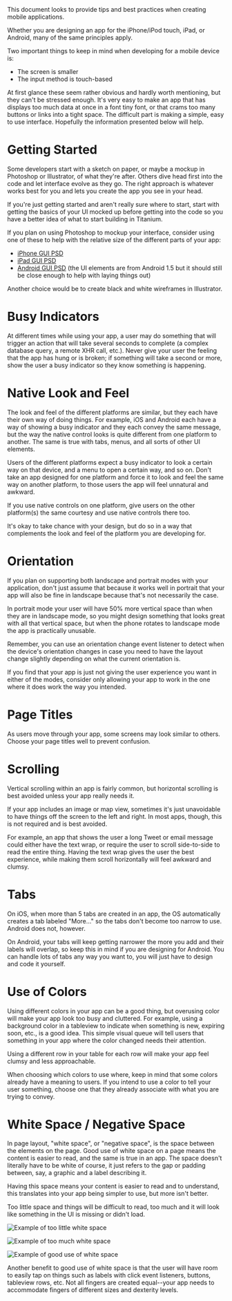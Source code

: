 <summary>
	This document looks to provide tips and best practices when creating mobile applications.
</summary>

Whether you are designing an app for the iPhone/iPod touch, iPad, or Android, many of the same principles apply.

Two important things to keep in mind when developing for a mobile device is:

* The screen is smaller
* The input method is touch-based

At first glance these seem rather obvious and hardly worth mentioning, but they can't be stressed enough.  It's very easy to make an app that has displays too much data at once in a font tiny font, or that crams too many buttons or links into a tight space.  The difficult part is making a simple, easy to use interface.  Hopefully the information presented below will help.

# Getting Started
Some developers start with a sketch on paper, or maybe a mockup in Photoshop or Illustrator, of what they're after.  Others dive head first into the code and let interface evolve as they go.  The right approach is whatever works best for you and lets you create the app you see in your head.

If you're just getting started and aren't really sure where to start, start with getting the basics of your UI mocked up before getting into the code so you have a better idea of what to start building in Titanium.

If you plan on using Photoshop to mockup your interface, consider using one of these to help with the relative size of the different parts of your app:

* [iPhone GUI PSD](http://www.teehanlax.com/blog/2010/06/14/iphone-gui-psd-v4/)
* [iPad GUI PSD](http://www.teehanlax.com/blog/2010/02/01/ipad-gui-psd/)
* [Android GUI PSD](http://www.matcheck.cz/androidguipsd/) (the UI elements are from Android 1.5 but it should still be close enough to help with laying things out)

Another choice would be to create black and white wireframes in Illustrator.

# Busy Indicators
At different times while using your app, a user may do something that will trigger an action that will take several seconds to complete (a complex database query, a remote XHR call, etc.).  Never give your user the feeling that the app has hung or is broken; if something will take a second or more, show the user a busy indicator so they know something is happening.

# Native Look and Feel
The look and feel of the different platforms are similar, but they each have their own way of doing things.  For example, iOS and Android each have a way of showing a busy indicator and they each convey the same message, but the way the native control looks is quite different from one platform to another.  The same is true with tabs, menus, and all sorts of other UI elements.

Users of the different platforms expect a busy indicator to look a certain way on that device, and a menu to open a certain way, and so on.  Don't take an app designed for one platform and force it to look and feel the same way on another platform, to those users the app will feel unnatural and awkward.  

If you use native controls on one platform, give users on the other platform(s) the same courtesy and use native controls there too.

It's okay to take chance with your design, but do so in a way that complements the look and feel of the platform you are developing for.

# Orientation
If you plan on supporting both landscape and portrait modes with your application, don't just assume that because it works well in portrait that your app will also be fine in landscape because that's not necessarily the case.

In portrait mode your user will have 50% more vertical space than when they are in landscape mode, so you might design something that looks great with all that vertical space, but when the phone rotates to landscape mode the app is practically unusable.

Remember, you can use an orientation change event listener to detect when the device's orientation changes in case you need to have the layout change slightly depending on what the current orientation is.

If you find that your app is just not giving the user experience you want in either of the modes, consider only allowing your app to work in the one where it does work the way you intended.

# Page Titles
As users move through your app, some screens may look similar to others.  Choose your page titles well to prevent confusion.

# Scrolling
Vertical scrolling within an app is fairly common, but horizontal scrolling is best avoided unless your app really needs it.

If your app includes an image or map view, sometimes it's just unavoidable to have things off the screen to the left and right.  In most apps, though, this is not required and is best avoided.

For example, an app that shows the user a long Tweet or email message could either have the text wrap, or require the user to scroll side-to-side to read the entire thing.  Having the text wrap gives the user the best experience, while making them scroll horizontally will feel awkward and clumsy.

# Tabs
On iOS, when more than 5 tabs are created in an app, the OS automatically creates a tab labeled "More..." so the tabs don't become too narrow to use.  Android does not, however.

On Android, your tabs will keep getting narrower the more you add and their labels will overlap, so keep this in mind if you are designing for Android.  You can handle lots of tabs any way you want to, you will just have to design and code it yourself.

# Use of Colors
Using different colors in your app can be a good thing, but overusing color will make your app look too busy and cluttered. For example, using a background color in a tableview to indicate when something is new, expiring soon, etc., is a good idea.  This simple visual queue will tell users that something in your app where the color changed needs their attention.

Using a different row in your table for each row will make your app feel clumsy and less approachable.

When choosing which colors to use where, keep in mind that some colors already have a meaning to users.  If you intend to use a color to tell your user something, choose one that they already associate with what you are trying to convey.

# White Space / Negative Space
In page layout, "white space", or "negative space", is the space between the elements on the page.  Good use of white space on a page means the content is easier to read, and the same is true in an app.  The space doesn't literally have to be white of course, it just refers to the gap or padding between, say, a graphic and a label describing it.

Having this space means your content is easier to read and to understand, this translates into your app being simpler to use, but more isn't better.

Too little space and things will be difficult to read, too much and it will look like something in the UI is missing or didn't load.

![Example of too little white space](http://img.skitch.com/20101202-baf957e7ertdfh8megk59wk799.jpg)

![Example of too much white space](http://img.skitch.com/20101202-x1rwraeg9ab2yqketh4giyh4wi.jpg)

![Example of good use of white space](http://img.skitch.com/20101202-qyiqh8w3j47mrjyau7ajt55aqi.jpg)

Another benefit to good use of white space is that the user will have room to easily tap on things such as labels with click event listeners, buttons, tableview rows, etc.  Not all fingers are created equal--your app needs to accommodate fingers of different sizes and dexterity levels.